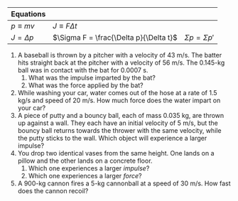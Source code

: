 
| Equations |  |  |
|--|--|--|
| $p\equiv mv$ | $J \equiv F\Delta t$ |  
| $J=\Delta p$ |$\Sigma F = \frac{\Delta p}{\Delta t}$ | $\Sigma p = \Sigma p'$ |


1. A baseball is thrown by a pitcher with a velocity of 43 m/s. The batter hits straight back at the pitcher with a velocity of 56 m/s. The 0.145-kg ball was in contact with the bat for 0.0007 s.
	1. What was the impulse imparted by the bat?
	2. What was the force applied by the bat?
2. While washing your car, water comes out of the hose at a rate of 1.5 kg/s and speed of 20 m/s.  How much force does the water impart on your car?
3. A piece of putty and a bouncy ball, each of mass 0.035 kg, are thrown up against a wall. They each have an initial velocity of 5 m/s, but the bouncy ball returns towards the thrower with the same velocity, while the putty sticks to the wall.  Which object will experience a larger impulse?
4. You drop two identical vases from the same height.  One lands on a pillow and the other lands on a concrete floor.
	1. Which one experiences a larger *impulse*?
	2. Which one experiences a larger *force*?
5. A 900-kg cannon fires a 5-kg cannonball at a speed of 30 m/s.  How fast does the cannon recoil?
<!--stackedit_data:
eyJoaXN0b3J5IjpbLTE0NTk1NDYxMDYsMTc3Nzc2OTc5OCw5NT
U1Mzg3NjEsLTk5NDY4Njg2NSwtNTk5OTg0NTIxXX0=
-->